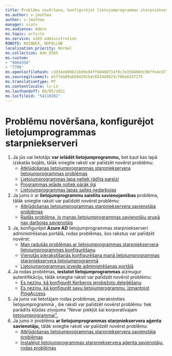 ```yaml
---
title: Problēmu novēršana, konfigurējot lietojumprogrammas starpniekserveri
ms.author: v-jmathew
author: v-jmathew
manager: scotv
ms.audience: Admin
ms.topic: article
ms.service: o365-administration
ROBOTS: NOINDEX, NOFOLLOW
localization_priority: Normal
ms.collection: Adm_O365
ms.custom:
- "9004356"
- "7796"
ms.openlocfilehash: c3d3eeb09b21b09e94ffb8468714f0c7e150468dc9bffe4cd7745fb5d7237908
ms.sourcegitcommit: b5f7da89a650d2915dc652449623c78be6247175
ms.translationtype: MT
ms.contentlocale: lv-LV
ms.lasthandoff: 08/05/2021
ms.locfileid: "54110291"
---
```

# <a name="resolve-problems-when-configuring-the-app-proxy"></a>Problēmu novēršana, konfigurējot lietojumprogrammas starpniekserveri

1. Ja jūs vai lietotājs **var ielādēt lietojumprogrammu,** bet kaut kas lapā izskatās bojāts, tālāk sniegtie raksti var palīdzēt novērst problēmu:
    - [Atkļūdošanas lietojumprogrammas starpniekservera lietojumprogrammas problēmas](https://docs.microsoft.com/azure/active-directory/manage-apps/application-proxy-debug-apps)
    - [Lietojumprogrammas lapa netiek rādīta pareizi](https://docs.microsoft.com/azure/active-directory/application-proxy-page-appearance-broken-problem)
    - [Programmas ielāde notiek pārāk ilgi](https://docs.microsoft.com/azure/active-directory/application-proxy-page-load-speed-problem)
    - [Lietojumprogrammas lapas saites nedarbojas](https://docs.microsoft.com/azure/active-directory/application-proxy-page-links-broken-problem)
2. Ja jums ir ar **lietojumprogrammu saistīta savienojamības** problēma, tālāk sniegtie raksti var palīdzēt novērst problēmu:
    - [Atkļūdošanas lietojumprogrammas starpniekservera savienotāja problēmas](https://docs.microsoft.com/azure/active-directory/manage-apps/application-proxy-debug-connectors)
    - [Radās problēma, jo manas lietojumprogrammas savienotāju grupā nav darbojas savienotājs](https://docs.microsoft.com/azure/active-directory/application-proxy-connectivity-no-working-connector)
3. Ja, konfigurējot **Azure AD** lietojumprogrammas starpniekserveri administrēšanas portālā, rodas problēmas, šos rakstus var palīdzēt novērst:
    - [Man radušās problēmas ar lietojumprogrammas starpniekservera lietojumprogrammas konfigurēšanu](https://docs.microsoft.com/azure/active-directory/application-proxy-config-how-to)
    - [Vienotās pierakstīšanās konfigurēšana manā lietojumprogrammas starpniekservera lietojumprogrammā](https://docs.microsoft.com/azure/active-directory/application-proxy-config-sso-how-to)
    - [Lietojumprogrammas izveide administrēšanas portālā](https://docs.microsoft.com/azure/active-directory/application-proxy-config-problem)
4. Ja rodas problēmas, **iestatot lietojumprogrammas** aizmugur autentifikāciju, tālāk sniegtie raksti var palīdzēt novērst problēmu:
    - [Es nezinu, kā konfigurēt Kerberos ierobežoto deleģēšanu](https://docs.microsoft.com/azure/active-directory/application-proxy-back-end-kerberos-constrained-delegation-how-to)
    - [Es nezinu, kā konfigurēt savu lietojumprogrammu, izmantojot PingAccess](https://docs.microsoft.com/azure/active-directory/application-proxy-back-end-ping-access-how-to)
5. Ja jums vai lietotājam rodas problēmas, pierakstoties lietojumprogrammā **,** šie raksti var palīdzēt novērst problēmu: tiek parādīts kļūdas ziņojums "Nevar piekļūt šai korporatīvajam [lietojumprogrammai".](https://docs.microsoft.com/azure/active-directory/application-proxy-sign-in-bad-gateway-timeout-error)
6. Ja jums ir problēma **ar lietojumprogrammas starpniekservera aģenta savienotāju,** tālāk sniegtie raksti var palīdzēt novērst problēmu:
    - [Atkļūdošanas lietojumprogrammas starpniekservera savienotāja problēmas](https://docs.microsoft.com/azure/active-directory/manage-apps/application-proxy-debug-connectors)
    - [Instalējot lietojumprogrammas starpniekservera aģenta savienotāju, rodas problēmas](https://docs.microsoft.com/azure/active-directory/application-proxy-connector-installation-problem)
